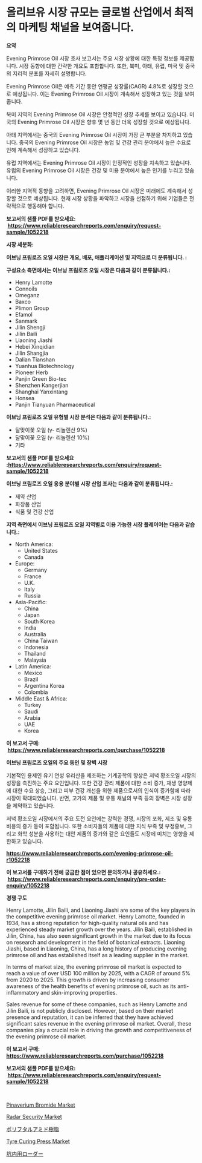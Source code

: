 <p><h1>올리브유 시장 규모는 글로벌 산업에서 최적의 마케팅 채널을 보여줍니다.</h1></p><p><strong>요약</strong></p>
<p><p>Evening Primrose Oil 시장 조사 보고서는 주요 시장 상황에 대한 특정 정보를 제공합니다. 시장 동향에 대한 간략한 개요도 포함합니다. 또한, 북미, 아태, 유럽, 미국 및 중국의 지리적 분포를 자세히 설명합니다.</p><p>Evening Primrose Oil은 예측 기간 동안 연평균 성장률(CAGR) 4.8%로 성장할 것으로 예상됩니다. 이는 Evening Primrose Oil 시장이 계속해서 성장하고 있는 것을 보여줍니다.</p><p>북미 지역의 Evening Primrose Oil 시장은 안정적인 성장 추세를 보이고 있습니다. 미국의 Evening Primrose Oil 시장은 향후 몇 년 동안 더욱 성장할 것으로 예상됩니다.</p><p>아태 지역에서는 중국의 Evening Primrose Oil 시장이 가장 큰 부분을 차지하고 있습니다. 중국의 Evening Primrose Oil 시장은 농업 및 건강 관리 분야에서 높은 수요로 인해 계속해서 성장하고 있습니다.</p><p>유럽 지역에서는 Evening Primrose Oil 시장이 안정적인 성장을 지속하고 있습니다. 유럽의 Evening Primrose Oil 시장은 건강 및 미용 분야에서 높은 인기를 누리고 있습니다.</p><p>이러한 지역적 동향을 고려하면, Evening Primrose Oil 시장은 미래에도 계속해서 성장할 것으로 예상됩니다. 현재 시장 상황을 파악하고 시장을 선점하기 위해 기업들은 전략적으로 행동해야 합니다.</p></p>
<p><strong>보고서의 샘플 PDF를 받으세요: &nbsp;<a href="https://www.reliableresearchreports.com/enquiry/request-sample/1052218">https://www.reliableresearchreports.com/enquiry/request-sample/1052218</a></strong></p>
<p><strong>시장 세분화:</strong></p>
<p><strong> 이브닝 프림로즈 오일 시장은 개요, 배포, 애플리케이션 및 지역으로 더 분류됩니다. :</strong></p>
<p><strong>구성요소 측면에서는 이브닝 프림로즈 오일 시장은 다음과 같이 분류됩니다.:</strong></p>
<p><ul><li>Henry Lamotte</li><li>Connoils</li><li>Omeganz</li><li>Baxco</li><li>Plimon Group</li><li>Efamol</li><li>Sanmark</li><li>Jilin Shengji</li><li>Jilin Baili</li><li>Liaoning Jiashi</li><li>Hebei Xinqidian</li><li>Jilin Shangjia</li><li>Dalian Tianshan</li><li>Yuanhua Biotechnology</li><li>Pioneer Herb</li><li>Panjin Green Bio-tec</li><li>Shenzhen Kangerjian</li><li>Shanghai Yanxintang</li><li>Honsea</li><li>Panjin Tianyuan Pharmaceutical</li></ul></p>
<p><strong> 이브닝 프림로즈 오일 유형별 시장 분석은 다음과 같이 분류됩니다.:</strong></p>
<p><ul><li>달맞이꽃 오일 (γ- 리놀렌산 9%)</li><li>달맞이꽃 오일 (γ- 리놀렌산 10%)</li><li>기타</li></ul></p>
<p><strong>보고서의 샘플 PDF를 받으세요 :<a href="https://www.reliableresearchreports.com/enquiry/request-sample/1052218">https://www.reliableresearchreports.com/enquiry/request-sample/1052218</a></strong></p>
<p><strong> 이브닝 프림로즈 오일 응용 분야별 시장 산업 조사는 다음과 같이 분류됩니다.:</strong></p>
<p><ul><li>제약 산업</li><li>화장품 산업</li><li>식품 및 건강 산업</li></ul></p>
<p><strong>지역 측면에서 이브닝 프림로즈 오일 지역별로 이용 가능한 시장 플레이어는 다음과 같습니다.:</strong></p>
<p><ul>
    <li>
        North America:
        <ul>
            <li>United States</li>
            <li>Canada</li>
        </ul>
    </li>
    <li>
        Europe:
        <ul>
            <li>Germany</li>
            <li>France</li>
            <li>U.K.</li>
            <li>Italy</li>
            <li>Russia</li>
        </ul>
    </li>
    <li>
        Asia-Pacific:
        <ul>
            <li>China</li>
            <li>Japan</li>
            <li>South Korea</li>
            <li>India</li>
            <li>Australia</li>
            <li>China Taiwan</li>
            <li>Indonesia</li>
            <li>Thailand</li>
            <li>Malaysia</li>
        </ul>
    </li>
    <li>
        Latin America:
        <ul>
            <li>Mexico</li>
            <li>Brazil</li>
            <li>Argentina Korea</li>
            <li>Colombia</li>
        </ul>
    </li>
    <li>
        Middle East & Africa:
        <ul>
            <li>Turkey</li>
            <li>Saudi</li>
            <li>Arabia</li>
            <li>UAE</li>
            <li>Korea</li>
        </ul>
    </li>
    </ul></p>
<p><strong>이 보고서 구매: &nbsp;<a href="https://www.reliableresearchreports.com/purchase/1052218">https://www.reliableresearchreports.com/purchase/1052218</a></strong></p>
<p><strong>이브닝 프림로즈 오일의 주요 동인 및 장벽 시장</strong></p>
<p><p>기본적인 용제인 유기 연성 유리산을 제조하는 기계공학의 향상은 저녁 황조오일 시장의 성장을 촉진하는 주요 요인입니다. 또한 건강 관리 제품에 대한 소비 증가, 재생 영양제에 대한 수요 상승, 그리고 피부 건강 개선을 위한 제품으로서의 인식이 증가함에 따라 시장이 확대되었습니다. 반면, 고가의 제품 및 유통 채널의 부족 등의 장벽은 시장 성장을 제약하고 있습니다.</p><p>저녁 황조오일 시장에서의 주요 도전 요인에는 강력한 경쟁, 시장의 포화, 제조 및 유통 비용의 증가 등이 포함됩니다. 또한 소비자들의 제품에 대한 지식 부족 및 부정홍보, 그리고 화학 성분을 사용하는 대안 제품의 증가와 같은 요인들도 시장에 미치는 영향을 제한하고 있습니다.</p></p>
<p><strong><a href="https://www.reliableresearchreports.com/evening-primrose-oil-r1052218">https://www.reliableresearchreports.com/evening-primrose-oil-r1052218</a></strong></p>
<p><strong>이 보고서를 구매하기 전에 궁금한 점이 있으면 문의하거나 공유하세요.: &nbsp;<a href="https://www.reliableresearchreports.com/enquiry/pre-order-enquiry/1052218">https://www.reliableresearchreports.com/enquiry/pre-order-enquiry/1052218</a></strong></p>
<p><strong>경쟁 구도</strong></p>
<p><p>Henry Lamotte, Jilin Baili, and Liaoning Jiashi are some of the key players in the competitive evening primrose oil market. Henry Lamotte, founded in 1934, has a strong reputation for high-quality natural oils and has experienced steady market growth over the years. Jilin Baili, established in Jilin, China, has also seen significant growth in the market due to its focus on research and development in the field of botanical extracts. Liaoning Jiashi, based in Liaoning, China, has a long history of producing evening primrose oil and has established itself as a leading supplier in the market.</p><p>In terms of market size, the evening primrose oil market is expected to reach a value of over USD 100 million by 2025, with a CAGR of around 5% from 2020 to 2025. This growth is driven by increasing consumer awareness of the health benefits of evening primrose oil, such as its anti-inflammatory and skin-improving properties.</p><p>Sales revenue for some of these companies, such as Henry Lamotte and Jilin Baili, is not publicly disclosed. However, based on their market presence and reputation, it can be inferred that they have achieved significant sales revenue in the evening primrose oil market. Overall, these companies play a crucial role in driving the growth and competitiveness of the evening primrose oil market.</p></p>
<p><strong>이 보고서 구매: &nbsp; <a href="https://www.reliableresearchreports.com/purchase/1052218">https://www.reliableresearchreports.com/purchase/1052218</a></strong></p>
<p><strong>보고서의 샘플 PDF를 받으세요: &nbsp;<a href="https://www.reliableresearchreports.com/enquiry/request-sample/1052218">https://www.reliableresearchreports.com/enquiry/request-sample/1052218</a></strong><strong></strong></p>
<p>&nbsp;</p>
<p><p><a href="https://issuu.com/reportprime-2/docs/pinaverium-bromide-market-size-2030.pptx">Pinaverium Bromide Market</a></p><p><a href="https://github.com/joannagoyvaerts/Market-Research-Report-List-2/blob/main/radar-security-market.md">Radar Security Market</a></p><p><a href="https://github.com/wkuactfdzwizk06/Market-Research-Report-List-1/blob/main/295236421005.md">ポリフタルアミド樹脂</a></p><p><a href="https://github.com/abdelrhmankishk22/Market-Research-Report-List-3/blob/main/tyre-curing-press-market.md">Tyre Curing Press Market</a></p><p><a href="https://github.com/lrlmopnhwd79300/Market-Research-Report-List-1/blob/main/414089121006.md">坑内用ローダー</a></p></p>
